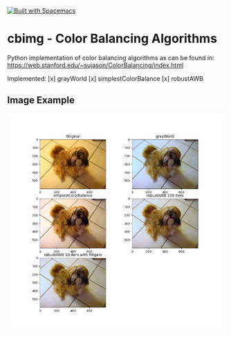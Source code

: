 [![Built with Spacemacs](https://cdn.rawgit.com/syl20bnr/spacemacs/442d025779da2f62fc86c2082703697714db6514/assets/spacemacs-badge.svg)](http://spacemacs.org)

# cbimg - Color Balancing Algorithms

Python implementation of color balancing algorithms as can be found in:
https://web.stanford.edu/~sujason/ColorBalancing/index.html

Implemented:
    [x] grayWorld
    [x] simplestColorBalance
    [x] robustAWB

## Image Example

![plot](example/example.png)
